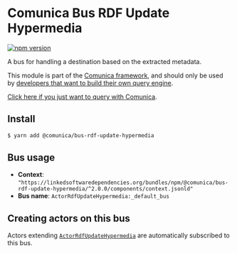 # Comunica Bus RDF Update Hypermedia

[![npm version](https://badge.fury.io/js/%40comunica%2Fbus-rdf-update-hypermedia.svg)](https://www.npmjs.com/package/@comunica/bus-rdf-update-hypermedia)

A bus for handling a destination based on the extracted metadata.

This module is part of the [Comunica framework](https://github.com/comunica/comunica),
and should only be used by [developers that want to build their own query engine](https://comunica.dev/docs/modify/).

[Click here if you just want to query with Comunica](https://comunica.dev/docs/query/).

## Install

```bash
$ yarn add @comunica/bus-rdf-update-hypermedia
```

## Bus usage

* **Context**: `"https://linkedsoftwaredependencies.org/bundles/npm/@comunica/bus-rdf-update-hypermedia/^2.0.0/components/context.jsonld"`
* **Bus name**: `ActorRdfUpdateHypermedia:_default_bus`

## Creating actors on this bus

Actors extending [`ActorRdfUpdateHypermedia`](https://comunica.github.io/comunica/classes/_comunica_bus_rdf_update_hypermedia.ActorRdfUpdateHypermedia.html) are automatically subscribed to this bus.
